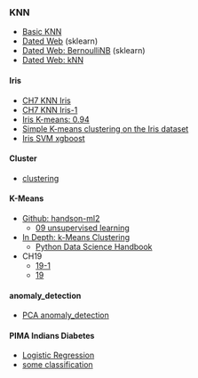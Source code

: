 ### KNN
* [Basic KNN](https://github.com/jumbokh/nknu-class/blob/main/ML/notebooks/Basic_KNN.ipynb)
* [Dated Web](https://github.com/jumbokh/nknu-class/blob/main/ML/notebooks/ch11_1_knn.ipynb) (sklearn)
* [Dated Web: BernoulliNB](https://github.com/jumbokh/nknu-class/blob/main/ML/notebooks/ch11_1_KNN_NB.ipynb) (sklearn)
* [Dated Web: kNN](https://colab.research.google.com/github/jumbokh/nknu-class/blob/main/ML/notebooks/knn_DatingWeb.ipynb)
#### Iris
* [CH7 KNN Iris](https://github.com/jumbokh/nknu-class/blob/main/ML/notebooks/Ch7-KNN-iris.ipynb)
* [CH7 KNN Iris-1](https://github.com/jumbokh/nknu-class/blob/main/ML/notebooks/Ch7_KNN_iris.ipynb)
* [Iris K-means: 0.94](https://colab.research.google.com/github/jumbokh/nknu-class/blob/main/ML/notebooks/iris_kmeans.ipynb)
* [Simple K-means clustering on the Iris dataset](https://github.com/jumbokh/nknu-class/blob/main/ML/notebooks/simple-k-means-clustering-on-the-iris-dataset.ipynb)
* [Iris SVM xgboost](https://github.com/jumbokh/nknu-class/blob/main/ML/notebooks/visualizing-knn-svm-and-xgboost-on-iris-dataset.ipynb)
#### Cluster
* [clustering](https://github.com/jumbokh/nknu-class/blob/main/ML/notebooks/05_clustering.ipynb)
#### K-Means
* [Github: handson-ml2](https://github.com/ageron/handson-ml2)
    * [09 unsupervised learning](https://colab.research.google.com/github/ageron/handson-ml2/blob/master/09_unsupervised_learning.ipynb)
* [In Depth: k-Means Clustering](https://github.com/jumbokh/nknu-class/blob/main/ML/notebooks/05.11-K-Means.ipynb)
    * [Python Data Science Handbook](https://github.com/jakevdp/PythonDataScienceHandbook)
* CH19
    * [19-1](https://github.com/jumbokh/nknu-class/blob/main/ML/notebooks/ch19_1.ipynb)
    * [19](https://github.com/jumbokh/nknu-class/blob/main/ML/notebooks/ch19.ipynb)
#### anomaly_detection
* [PCA anomaly_detection](https://github.com/jumbokh/nknu-class/blob/main/ML/notebooks/PCA-04_anomaly_detection.ipynb)
#### PIMA Indians Diabetes
* [Logistic Regression](https://github.com/jumbokh/nknu-class/blob/main/ML/notebooks/pima-indian/pima-indians-diabetes-beginner.ipynb)
* [some classification](https://github.com/jumbokh/nknu-class/blob/main/ML/notebooks/pima-indian/pima-indian-diabetes-binary-classification.ipynb)
